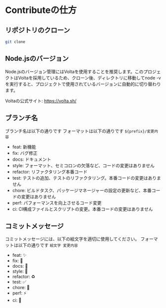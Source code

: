 # Contributeの仕方

## リポジトリのクローン

```bash
git clone
```

## Node.jsのバージョン

Node.jsのバージョン管理にはVoltaを使用することを推奨します。このプロジェクトはVoltaを採用しているため、クローン後、ディレクトリに移動してnode -vを実行すると、プロジェクトで使用されているバージョンに自動的に切り替わります。

Voltaの公式サイト: https://volta.sh/

## ブランチ名

ブランチ名は以下の通りです
フォーマットは以下の通りです
`${prefix}/変更内容`

- feat: 新機能
- fix: バグ修正
- docs: ドキュメント
- style: フォーマット、セミコロンの欠落など、コードの変更はありません
- refactor: リファクタリング本番コード
- test: テストの追加、テストのリファクタリング。本番コードの変更はありません
- chore: ビルドタスク、パッケージマネージャーの設定の更新など、本番コードの変更はありません
- perf: パフォーマンスを向上させるコード変更
- ci: CI構成ファイルとスクリプトの変更。本番コードの変更はありません

## コミットメッセージ

コミットメッセージには、以下の絵文字を適切に使用してください。
フォーマットは以下の通りです
`絵文字 変更内容`

- feat: ✨
- fix: 🐛
- docs: 📝
- style: 💄
- refactor: ♻️
- test: ✅
- chore: 🤖
- perf: ⚡️
- ci: 🎡
